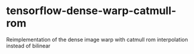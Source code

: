 # tensorflow-dense-warp-catmull-rom
Reimplementation of the dense image warp with catmull rom interpolation instead of bilinear
